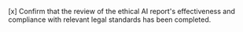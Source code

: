 [x] Confirm that the review of the ethical AI report's effectiveness and compliance with relevant legal standards has been completed.